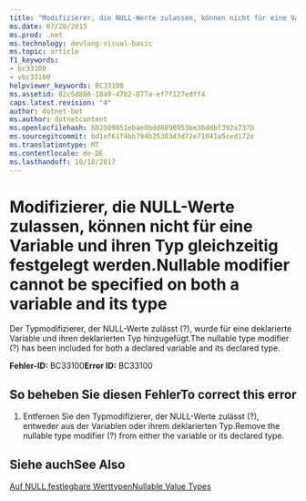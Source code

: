 ```yaml
---
title: "Modifizierer, die NULL-Werte zulassen, können nicht für eine Variable und ihren Typ gleichzeitig festgelegt werden."
ms.date: 07/20/2015
ms.prod: .net
ms.technology: devlang-visual-basic
ms.topic: article
f1_keywords:
- bc33100
- vbc33100
helpviewer_keywords: BC33100
ms.assetid: 82c5d886-18a9-47b2-877a-ef7f127edff4
caps.latest.revision: "4"
author: dotnet-bot
ms.author: dotnetcontent
ms.openlocfilehash: 602509851ebae0bdd6890953be3bddbf392a737b
ms.sourcegitcommit: bd1ef61f4bb794b25383d3d72e71041a5ced172e
ms.translationtype: MT
ms.contentlocale: de-DE
ms.lasthandoff: 10/18/2017
---
```

# <a name="nullable-modifier-cannot-be-specified-on-both-a-variable-and-its-type"></a><span data-ttu-id="8533a-102">Modifizierer, die NULL-Werte zulassen, können nicht für eine Variable und ihren Typ gleichzeitig festgelegt werden.</span><span class="sxs-lookup"><span data-stu-id="8533a-102">Nullable modifier cannot be specified on both a variable and its type</span></span>
<span data-ttu-id="8533a-103">Der Typmodifizierer, der NULL-Werte zulässt (?), wurde für eine deklarierte Variable und ihren deklarierten Typ hinzugefügt.</span><span class="sxs-lookup"><span data-stu-id="8533a-103">The nullable type modifier (?) has been included for both a declared variable and its declared type.</span></span>  
  
 <span data-ttu-id="8533a-104">**Fehler-ID:** BC33100</span><span class="sxs-lookup"><span data-stu-id="8533a-104">**Error ID:** BC33100</span></span>  
  
## <a name="to-correct-this-error"></a><span data-ttu-id="8533a-105">So beheben Sie diesen Fehler</span><span class="sxs-lookup"><span data-stu-id="8533a-105">To correct this error</span></span>  
  
1.  <span data-ttu-id="8533a-106">Entfernen Sie den Typmodifizierer, der NULL-Werte zulässt (?), entweder aus der Variablen oder ihrem deklarierten Typ.</span><span class="sxs-lookup"><span data-stu-id="8533a-106">Remove the nullable type modifier (?) from either the variable or its declared type.</span></span>  
  
## <a name="see-also"></a><span data-ttu-id="8533a-107">Siehe auch</span><span class="sxs-lookup"><span data-stu-id="8533a-107">See Also</span></span>  
 [<span data-ttu-id="8533a-108">Auf NULL festlegbare Werttypen</span><span class="sxs-lookup"><span data-stu-id="8533a-108">Nullable Value Types</span></span>](../../visual-basic/programming-guide/language-features/data-types/nullable-value-types.md)
